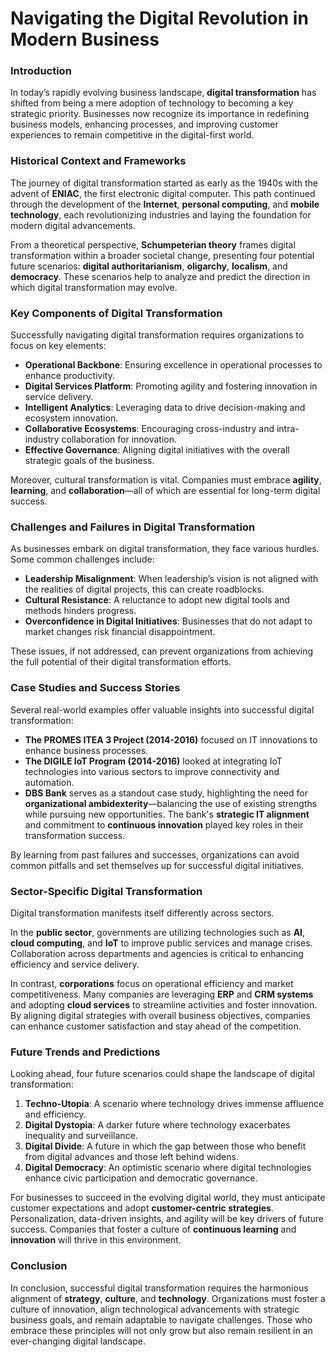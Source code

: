 # Navigating the Digital Revolution in Modern Business

### Introduction
In today’s rapidly evolving business landscape, **digital transformation** has shifted from being a mere adoption of technology to becoming a key strategic priority. Businesses now recognize its importance in redefining business models, enhancing processes, and improving customer experiences to remain competitive in the digital-first world.

### Historical Context and Frameworks
The journey of digital transformation started as early as the 1940s with the advent of **ENIAC**, the first electronic digital computer. This path continued through the development of the **Internet**, **personal computing**, and **mobile technology**, each revolutionizing industries and laying the foundation for modern digital advancements.

From a theoretical perspective, **Schumpeterian theory** frames digital transformation within a broader societal change, presenting four potential future scenarios: **digital authoritarianism**, **oligarchy**, **localism**, and **democracy**. These scenarios help to analyze and predict the direction in which digital transformation may evolve.

### Key Components of Digital Transformation
Successfully navigating digital transformation requires organizations to focus on key elements:
- **Operational Backbone**: Ensuring excellence in operational processes to enhance productivity.
- **Digital Services Platform**: Promoting agility and fostering innovation in service delivery.
- **Intelligent Analytics**: Leveraging data to drive decision-making and ecosystem innovation.
- **Collaborative Ecosystems**: Encouraging cross-industry and intra-industry collaboration for innovation.
- **Effective Governance**: Aligning digital initiatives with the overall strategic goals of the business.

Moreover, cultural transformation is vital. Companies must embrace **agility**, **learning**, and **collaboration**—all of which are essential for long-term digital success.

### Challenges and Failures in Digital Transformation
As businesses embark on digital transformation, they face various hurdles. Some common challenges include:
- **Leadership Misalignment**: When leadership’s vision is not aligned with the realities of digital projects, this can create roadblocks.
- **Cultural Resistance**: A reluctance to adopt new digital tools and methods hinders progress.
- **Overconfidence in Digital Initiatives**: Businesses that do not adapt to market changes risk financial disappointment.

These issues, if not addressed, can prevent organizations from achieving the full potential of their digital transformation efforts.

### Case Studies and Success Stories
Several real-world examples offer valuable insights into successful digital transformation:
- **The PROMES ITEA 3 Project (2014-2016)** focused on IT innovations to enhance business processes.
- **The DIGILE IoT Program (2014-2016)** looked at integrating IoT technologies into various sectors to improve connectivity and automation.
- **DBS Bank** serves as a standout case study, highlighting the need for **organizational ambidexterity**—balancing the use of existing strengths while pursuing new opportunities. The bank's **strategic IT alignment** and commitment to **continuous innovation** played key roles in their transformation success.

By learning from past failures and successes, organizations can avoid common pitfalls and set themselves up for successful digital initiatives.

### Sector-Specific Digital Transformation
Digital transformation manifests itself differently across sectors. 

In the **public sector**, governments are utilizing technologies such as **AI**, **cloud computing**, and **IoT** to improve public services and manage crises. Collaboration across departments and agencies is critical to enhancing efficiency and service delivery.

In contrast, **corporations** focus on operational efficiency and market competitiveness. Many companies are leveraging **ERP** and **CRM systems** and adopting **cloud services** to streamline activities and foster innovation. By aligning digital strategies with overall business objectives, companies can enhance customer satisfaction and stay ahead of the competition.

### Future Trends and Predictions
Looking ahead, four future scenarios could shape the landscape of digital transformation:
1. **Techno-Utopia**: A scenario where technology drives immense affluence and efficiency.
2. **Digital Dystopia**: A darker future where technology exacerbates inequality and surveillance.
3. **Digital Divide**: A future in which the gap between those who benefit from digital advances and those left behind widens.
4. **Digital Democracy**: An optimistic scenario where digital technologies enhance civic participation and democratic governance.

For businesses to succeed in the evolving digital world, they must anticipate customer expectations and adopt **customer-centric strategies**. Personalization, data-driven insights, and agility will be key drivers of future success. Companies that foster a culture of **continuous learning** and **innovation** will thrive in this environment.

### Conclusion
In conclusion, successful digital transformation requires the harmonious alignment of **strategy**, **culture**, and **technology**. Organizations must foster a culture of innovation, align technological advancements with strategic business goals, and remain adaptable to navigate challenges. Those who embrace these principles will not only grow but also remain resilient in an ever-changing digital landscape.
